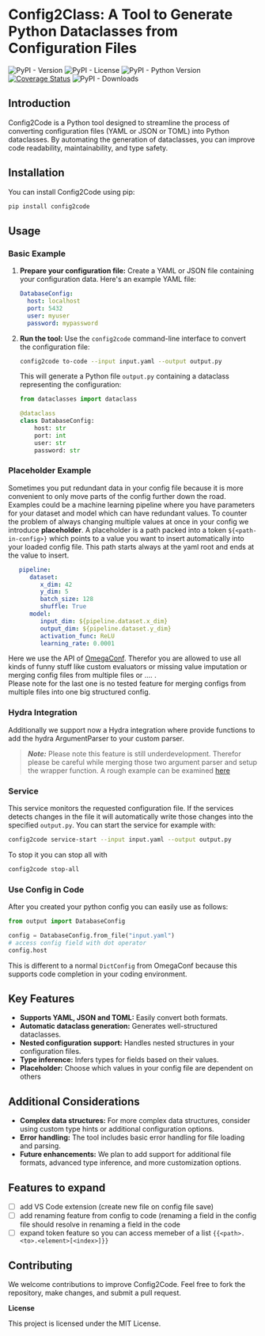 # Config2Class: A Tool to Generate Python Dataclasses from Configuration Files

![PyPI - Version](https://img.shields.io/pypi/v/config2class) ![PyPI - License](https://img.shields.io/pypi/l/config2class) ![PyPI - Python Version](https://img.shields.io/pypi/pyversions/config2class) [![Coverage Status](https://coveralls.io/repos/github/RobinU434/Config2Class/badge.svg)](https://coveralls.io/github/RobinU434/Config2Class) ![PyPI - Downloads](https://img.shields.io/pypi/dm/config2class)

## Introduction

Config2Code is a Python tool designed to streamline the process of converting configuration files (YAML or JSON or TOML) into Python dataclasses. By automating the generation of dataclasses, you can improve code readability, maintainability, and type safety.

## Installation

You can install Config2Code using pip:

```bash
pip install config2code
```

## Usage

### Basic Example

1. **Prepare your configuration file:**
   Create a YAML or JSON file containing your configuration data. Here's an example YAML file:

   ```yaml
   DatabaseConfig:
     host: localhost
     port: 5432
     user: myuser
     password: mypassword
   ```
2. **Run the tool:**
   Use the `config2code` command-line interface to convert the configuration file:

   ```bash
   config2code to-code --input input.yaml --output output.py
   ```

   This will generate a Python file `output.py` containing a dataclass representing the configuration:

   ```python
   from dataclasses import dataclass

   @dataclass
   class DatabaseConfig:
       host: str
       port: int
       user: str
       password: str
   ```

### Placeholder Example

Sometimes you put redundant data in your config file because it is more convenient to only move parts of the config further down the road. Examples could be a machine learning pipeline where you have parameters for your dataset and model which can have redundant values. To counter the problem of always changing multiple values at once in your config we introduce **placeholder**.  A placeholder is a path packed into a token `${<path-in-config>}` which points to a value you want to insert automatically into your loaded config file. This path starts always at the yaml root and ends at the value to insert.

```yaml
   pipeline:
      dataset: 
         x_dim: 42
         y_dim: 5
         batch_size: 128
         shuffle: True
      model:
         input_dim: ${pipeline.dataset.x_dim}
         output_dim: ${pipeline.dataset.y_dim}
         activation_func: ReLU
         learning_rate: 0.0001
```

Here we use the API of [OmegaConf](https://omegaconf.readthedocs.io/en/2.3_branch/). Therefor you are allowed to use all kinds of funny stuff like custom evaluators or missing value imputation or merging config files from multiple files or .... .  
Please note for the last one is no tested feature for merging configs from multiple files into one big structured config. 

### Hydra Integration

Additionally we support now a Hydra integration where provide functions to add the hydra ArgumentParser to your custom parser.
> **_Note:_** Please note this feature is still underdevelopment. Therefor please be careful while merging those two argument parser and setup the wrapper function. A rough example can be examined [here](usage_examples/hydra_integration.py)

### Service

This service monitors the requested configuration file. If the services detects changes in the file it will automatically write those changes into the specified `output.py`.
You can start the service for example with:

```bash
config2code service-start --input input.yaml --output output.py
```

To stop it you can stop all with

```bash
config2code stop-all
```

### Use Config in Code

After you created your python config you can easily use as follows:

```python
from output import DatabaseConfig

config = DatabaseConfig.from_file("input.yaml")
# access config field with dot operator
config.host
```

This is different to a normal `DictConfig` from OmegaConf because this supports code completion in your coding environment. 

## Key Features

* **Supports YAML, JSON and TOML:** Easily convert both formats.
* **Automatic dataclass generation:** Generates well-structured dataclasses.
* **Nested configuration support:** Handles nested structures in your configuration files.
* **Type inference:** Infers types for fields based on their values.
* **Placeholder:** Choose which values in your config file are dependent on others

## Additional Considerations

* **Complex data structures:** For more complex data structures, consider using custom type hints or additional configuration options.
* **Error handling:** The tool includes basic error handling for file loading and parsing.
* **Future enhancements:** We plan to add support for additional file formats, advanced type inference, and more customization options.

## Features to expand

* [ ] add VS Code extension (create new file on config file save)
* [ ] add renaming feature from config to code (renaming a field in the config file should resolve in renaming a field in the code
* [ ] expand token feature so you can access memeber of a list `{{<path>.<to>.<element>[<index>]}}`

## Contributing

We welcome contributions to improve Config2Code. Feel free to fork the repository, make changes, and submit a pull request.

**License**

This project is licensed under the MIT License.
